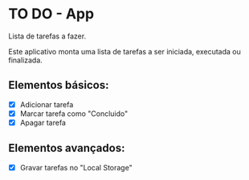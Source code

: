 # TO DO - App

Lista de tarefas a fazer.

Este aplicativo monta uma lista de tarefas a ser iniciada, executada ou finalizada.

## Elementos básicos:

- [x] Adicionar tarefa
- [x] Marcar tarefa como "Concluido"
- [x] Apagar tarefa

## Elementos avançados:

- [x] Gravar tarefas no "Local Storage"